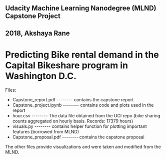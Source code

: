 ## Udacity Machine Learning Nanodegree (MLND) Capstone Project
## 2018, Akshaya Rane 

# Predicting Bike rental demand in the Capital Bikeshare program in Washington D.C.

Files:

 - Capstone_report.pdf           -------- contains the capstone report 
 - Capstone_project.ipynb        -------- contains code and plots used in the report
 - hour.csv                      -------- The data file obtained from the UCI repo (bike sharing counts aggregated on hourly basis. Records: 17379 hours)
 - visuals.py                    -------- contains helper function for plotting important features (borrowed from MLND)
 - Capstone_proposal.pdf         -------- contains the capstone proposal          
  
 

  The other files provide visualizations and were taken and modified from the MLND.
